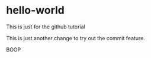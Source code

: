 # hello-world
This is just for the github tutorial

This is just another change to try out the commit feature.

BOOP
